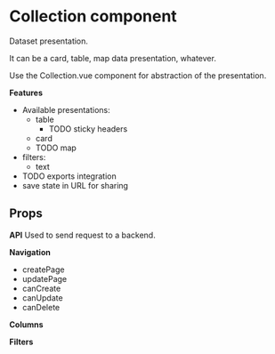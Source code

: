 # Collection component

Dataset presentation.

It can be a card, table, map data presentation, whatever.

Use the Collection.vue component for abstraction of the presentation.

**Features**

* Available presentations:
	* table
		* TODO sticky headers
	* card
	* TODO map
* filters:
	* text
* TODO exports integration
* save state in URL for sharing

## Props

**API**
Used to send request to a backend.

**Navigation**
* createPage
* updatePage
* canCreate
* canUpdate
* canDelete

**Columns**


**Filters**
